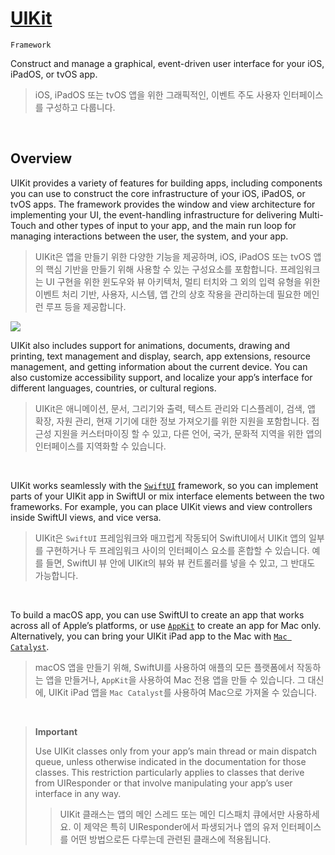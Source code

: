 # [UIKit](https://developer.apple.com/documentation/uikit)

`Framework`

Construct and manage a graphical, event-driven user interface for your iOS, iPadOS, or tvOS app.

> iOS, iPadOS 또는 tvOS 앱을 위한 그래픽적인, 이벤트 주도 사용자 인터페이스를 구성하고 다룹니다. 

<br>

## Overview

UIKit provides a variety of features for building apps, including components you can use to construct the core infrastructure of your iOS, iPadOS, or tvOS apps. The framework provides the window and view architecture for implementing your UI, the event-handling infrastructure for delivering Multi-Touch and other types of input to your app, and the main run loop for managing interactions between the user, the system, and your app.

> UIKit은 앱을 만들기 위한 다양한 기능을 제공하며, iOS, iPadOS 또는 tvOS 앱의 핵심 기반을 만들기 위해 사용할 수 있는 구성요소를 포함합니다. 프레임워크는 UI 구현을 위한 윈도우와 뷰 아키텍처, 멀티 터치와 그 외의 입력 유형을 위한 이벤트 처리 기반, 사용자, 시스템, 앱 간의 상호 작용을 관리하는데 필요한 메인 런 루프 등을 제공합니다. 

![](https://docs-assets.developer.apple.com/published/e9dc54c3f1/renderedDark2x-1661916508.png)

UIKit also includes support for animations, documents, drawing and printing, text management and display, search, app extensions, resource management, and getting information about the current device. You can also customize accessibility support, and localize your app’s interface for different languages, countries, or cultural regions.

> UIKit은 애니메이션, 문서, 그리기와 출력, 텍스트 관리와 디스플레이, 검색, 앱 확장, 자원 관리, 현재 기기에 대한 정보 가져오기를 위한 지원을 포함합니다. 접근성 지원을 커스터마이징 할 수 있고, 다른 언어, 국가, 문화적 지역을 위한 앱의 인터페이스를 지역화할 수 있습니다.

<br>

UIKit works seamlessly with the [`SwiftUI`](https://developer.apple.com/documentation/swiftui) framework, so you can implement parts of your UIKit app in SwiftUI or mix interface elements between the two frameworks. For example, you can place UIKit views and view controllers inside SwiftUI views, and vice versa.

> UIKit은 `SwiftUI` 프레임워크와 매끄럽게 작동되어 SwiftUI에서 UIKit 앱의 일부를 구현하거나 두 프레임워크 사이의 인터페이스 요소를 혼합할 수 있습니다. 예를 들면, SwiftUI 뷰 안에 UIKit의 뷰와 뷰 컨트롤러를 넣을 수 있고, 그 반대도 가능합니다.

<br>

To build a macOS app, you can use SwiftUI to create an app that works across all of Apple’s platforms, or use [`AppKit`](https://developer.apple.com/documentation/appkit) to create an app for Mac only. Alternatively, you can bring your UIKit iPad app to the Mac with [`Mac Catalyst`](https://developer.apple.com/documentation/uikit/mac_catalyst).

> macOS 앱을 만들기 위해, SwiftUI를 사용하여 애플의 모든 플랫폼에서 작동하는 앱을 만들거나, `AppKit`을 사용하여 Mac 전용 앱을 만들 수 있습니다. 그 대신에, UIKit iPad 앱을 `Mac Catalyst`를 사용하여 Mac으로 가져올 수 있습니다.

<br>

> **Important**
>
> Use UIKit classes only from your app’s main thread or main dispatch queue, unless otherwise indicated in the documentation for those classes. This restriction particularly applies to classes that derive from UIResponder or that involve manipulating your app’s user interface in any way.
> 
>> UIKit 클래스는 앱의 메인 스레드 또는 메인 디스패치 큐에서만 사용하세요. 이 제약은 특히 UIResponder에서 파생되거나 앱의 유저 인터페이스를 어떤 방법으로든 다루는데 관련된 클래스에 적용됩니다.
